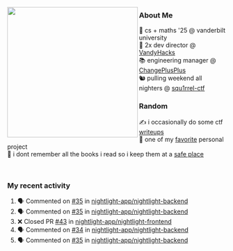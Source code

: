 <!-- 
Hey what are you doing here? 
I admire your curiosity tho
Shoot me an email (zinean00 at gmail dot com)
Let's connect! 
-->

<p float="left">
  <img src='https://imgur.com/nGM66Ev.png' width='300' align="left">
  <p>
    
  <h3>About Me</h3>
  🏫 cs + maths '25 @ vanderbilt university <br>
  🌊 2x dev director @ <a href="https://github.com/vandyhacks">VandyHacks</a> <br>
  📚 engineering manager @ <a href="https://github.com/changeplusplusvandy">ChangePlusPlus<a> <br>
  🐿 pulling weekend all nighters @ <a href="https://github.com/squ1rrel-ctf">squ1rrel-ctf</a> <br>
  
  <h3>Random</h3>
  ✍️ i occasionally do some ctf <a href="https://squ1rrel.dev/author/zineanteoh">writeups</a> <br>
  📱 one of my <a href="https://github.com/zineanteoh/vinkybox-app">favorite</a> personal project<br>
  📖 i dont remember all the books i read so i keep them at a <a href="https://www.goodreads.com/user/show/80901669-zi">safe place</a>
  </p>
  
</p>

<br>
<!-- <i>generated by <a href="https://labs.openai.com/s/0hW1r6PFYo3Zh0a7UoxK2AMp" target="_blank">dall-e 2</a></i> -->

<h3>My recent activity</h3>

<!--START_SECTION:activity-->
1. 🗣 Commented on [#35](https://github.com/nightlight-app/nightlight-backend/issues/35) in [nightlight-app/nightlight-backend](https://github.com/nightlight-app/nightlight-backend)
2. 🗣 Commented on [#35](https://github.com/nightlight-app/nightlight-backend/issues/35) in [nightlight-app/nightlight-backend](https://github.com/nightlight-app/nightlight-backend)
3. ❌ Closed PR [#43](https://github.com/nightlight-app/nightlight-frontend/pull/43) in [nightlight-app/nightlight-frontend](https://github.com/nightlight-app/nightlight-frontend)
4. 🗣 Commented on [#34](https://github.com/nightlight-app/nightlight-backend/issues/34) in [nightlight-app/nightlight-backend](https://github.com/nightlight-app/nightlight-backend)
5. 🗣 Commented on [#35](https://github.com/nightlight-app/nightlight-backend/issues/35) in [nightlight-app/nightlight-backend](https://github.com/nightlight-app/nightlight-backend)
<!--END_SECTION:activity-->
